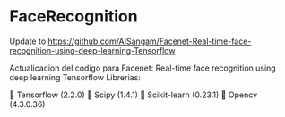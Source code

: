 # FaceRecognition

Update to https://github.com/AISangam/Facenet-Real-time-face-recognition-using-deep-learning-Tensorflow

Actualicacion del codigo para 
Facenet: Real-time face recognition using deep learning Tensorflow
Librerias:

 Tensorflow (2.2.0)
 Scipy (1.4.1)
 Scikit-learn (0.23.1)
 Opencv (4.3.0.36)
